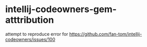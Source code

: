 # intellij-codeowners-gem-atttribution
attempt to reproduce error for https://github.com/fan-tom/intellij-codeowners/issues/100
